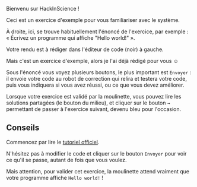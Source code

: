 Bienvenu sur HackInScience !

Ceci est un exercice d'exemple pour vous familiariser avec le système.

À droite, ici, se trouve habituellement l'énoncé de l'exercice, par
exemple : « Écrivez un programme qui affiche "Hello world!" ».

Votre rendu est à rédiger dans l'éditeur de code (noir) à gauche.

Mais c'est un exercice d'exemple, alors je l'ai déjà rédigé pour vous ☺

Sous l'énoncé vous voyez plusieurs boutons, le plus important est
 `Envoyer` : il envoie votre code au robot de correction qui relira et
 testera votre code, puis vous indiquera si vous avez réussi, ou ce
 que vous devez améliorer.

Lorsque votre exercice est validé par la moulinette, vous pouvez lire
les solutions partagées (le bouton du milieu), et cliquer sur le
bouton `→` permettant de passer à l'exercice suivant, devenu bleu pour
l'occasion.


## Conseils

Commencez par lire le [tutoriel officiel](https://docs.python.org/fr/3/tutorial/).

N'hésitez pas à modifier le code et cliquer sur le bouton `Envoyer`
pour voir ce qu'il se passe, autant de fois que vous voulez.

Mais attention, pour valider cet exercice, la moulinette attend
vraiment que votre programme affiche `Hello world!` !
